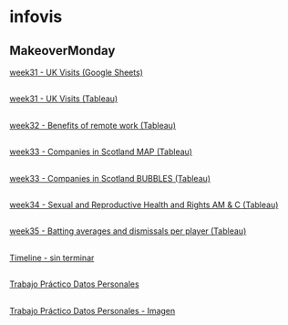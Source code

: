 # infovis


## MakeoverMonday

[week31 - UK Visits (Google Sheets)](https://sivnisky.github.io/infovis/MakeOverMonday.html)
##
[week31 - UK Visits (Tableau)](https://sivnisky.github.io/infovis/MakeOverMondayW31Tableau.html)
##
[week32 - Benefits of remote work (Tableau)](https://sivnisky.github.io/infovis/BenefitsOfRemoteWorkTableau.html)
##
[week33 - Companies in Scotland MAP (Tableau)](https://sivnisky.github.io/infovis/CompaniesScotlandMap(Tableau).html)
##
[week33 - Companies in Scotland BUBBLES (Tableau)](https://sivnisky.github.io/infovis/CompaniesInScotlandBubble(Tableau).html)
##
[week34 - Sexual and Reproductive Health and Rights AM & C (Tableau)](https://sivnisky.github.io/infovis/MOMW34.html)
##
[week35 - Batting averages and dismissals per player (Tableau)](https://sivnisky.github.io/infovis/MOMW35.html)
##
[Timeline - sin terminar](https://sivnisky.github.io//infovis/Timeline.html)
##
[Trabajo Práctico Datos Personales](https://sivnisky.github.io/infovis/TPinfovis.html)
##
[Trabajo Práctico Datos Personales - Imagen](https://sivnisky.github.io/infovis/ImageTP.html)
